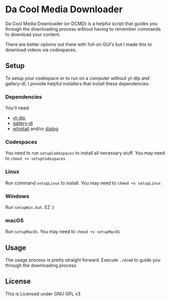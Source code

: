 # Da Cool Media Downloader

Da Cool Media Downloader (or DCMD) is a helpful script that guides you through the downloading process without having to remember commands to download your content.

There are better options out there with full-on GUI's but I made this to download videos via codespaces.  

## Setup

To setup your codespace or to run on a computer without yt-dlp and gallery-dl, I provide helpful installers that install these dependencies.  

### Dependencies

You'll need

- [yt-dlp](https://github.com/yt-dlp/yt-dlp)
- [gallery-dl](https://github.com/mikf/gallery-dl)
- [whiptail](https://manpages.debian.org/bookworm/whiptail/whiptail.1.en.html) and/or [dialog](https://en.wikipedia.org/wiki/Dialog_(software))
### Codespaces

You need to run `setupCodespaces` to install all necessary stuff. You may need to `chmod +x setupCodespaces`

### Linux

Run command `setupLinux` to install. You may need to `chmod +x setupLinux`

### Windows

Run `setupWin.bat`. EZ :)

### macOS

Run `setupMacOS`. You may need to `chmod +x setupMacOS`

## Usage

The usage process is pretty straight forward. Execute `./dcmd` to guide you through the downloading process.

## License

This is Licensed under GNU GPL v3
